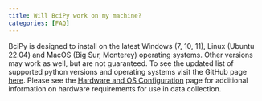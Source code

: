 ```yaml
---
title: Will BciPy work on my machine?
categories: [FAQ]
---
```


BciPy is designed to install on the latest Windows (7, 10, 11), Linux (Ubuntu 22.04) and MacOS (Big Sur, Monterey) operating systems. Other versions may work as well, but are not guaranteed. To see the updated list of supported python versions and operating systems visit the GitHub page [here](https://www.github.com/CAMBI-tech/BciPy). Please see the [Hardware and OS Configuration](https://bcipy.github.io/hardware-os-config/) page for additional information on hardware requirements for use in data collection.


